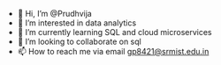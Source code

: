 - 👋 Hi, I’m @Prudhvija
- 👀 I’m interested in data analytics 
- 🌱 I’m currently learning SQL and cloud microservices 
- 💞️ I’m looking to collaborate on sql
- 📫 How to reach me via email gp8421@srmist.edu.in

<!---
Prudhvija/Prudhvija is a ✨ special ✨ repository because its `README.md` (this file) appears on your GitHub profile.
You can click the Preview link to take a look at your changes.
--->
